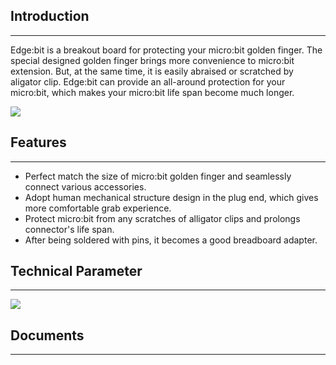 ## Introduction
---

Edge:bit is a breakout board for protecting your micro:bit golden finger. The special designed golden finger brings more convenience to micro:bit extension. But, at the same time, it is easily abraised or scratched by aligator clip. Edge:bit can provide an all-around protection for your micro:bit, which makes your micro:bit life span become much longer.

![](https://i.imgur.com/s25RgSe.jpg)


## Features
---

- Perfect match the size of micro:bit golden finger and seamlessly connect various accessories. 
- Adopt human mechanical structure design in the plug end, which gives more comfortable grab experience. 
- Protect micro:bit from any scratches of alligator clips and prolongs connector's life span. 
- After being soldered with pins, it becomes a good breadboard adapter. 


## Technical Parameter
---

![](https://i.imgur.com/fBSSy6i.png)


## Documents
---

